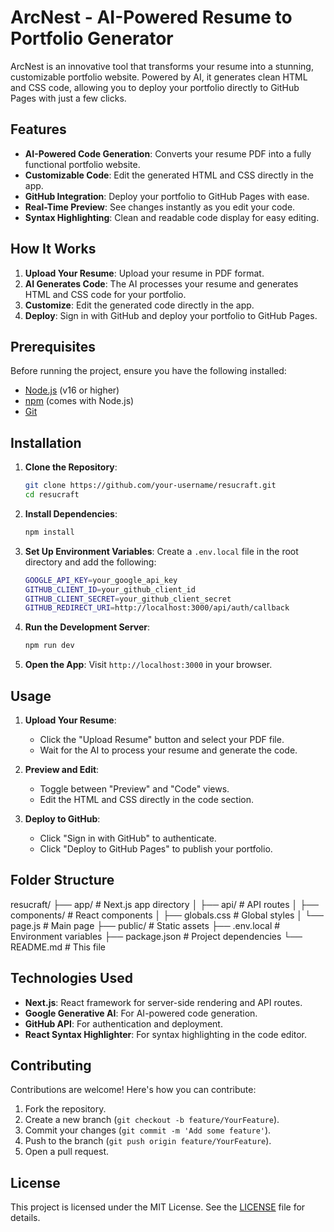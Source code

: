 # ArcNest - AI-Powered Resume to Portfolio Generator

ArcNest is an innovative tool that transforms your resume into a stunning, customizable portfolio website. Powered by AI, it generates clean HTML and CSS code, allowing you to deploy your portfolio directly to GitHub Pages with just a few clicks.

## Features

- **AI-Powered Code Generation**: Converts your resume PDF into a fully functional portfolio website.
- **Customizable Code**: Edit the generated HTML and CSS directly in the app.
- **GitHub Integration**: Deploy your portfolio to GitHub Pages with ease.
- **Real-Time Preview**: See changes instantly as you edit your code.
- **Syntax Highlighting**: Clean and readable code display for easy editing.

## How It Works

1. **Upload Your Resume**: Upload your resume in PDF format.
2. **AI Generates Code**: The AI processes your resume and generates HTML and CSS code for your portfolio.
3. **Customize**: Edit the generated code directly in the app.
4. **Deploy**: Sign in with GitHub and deploy your portfolio to GitHub Pages.

## Prerequisites

Before running the project, ensure you have the following installed:

- [Node.js](https://nodejs.org/) (v16 or higher)
- [npm](https://www.npmjs.com/) (comes with Node.js)
- [Git](https://git-scm.com/)

## Installation

1. **Clone the Repository**:
   ```bash
   git clone https://github.com/your-username/resucraft.git
   cd resucraft
   ```

2. **Install Dependencies**:
   ```bash
   npm install
   ```

3. **Set Up Environment Variables**:
   Create a `.env.local` file in the root directory and add the following:
   ```bash
   GOOGLE_API_KEY=your_google_api_key
   GITHUB_CLIENT_ID=your_github_client_id
   GITHUB_CLIENT_SECRET=your_github_client_secret
   GITHUB_REDIRECT_URI=http://localhost:3000/api/auth/callback
   ```

4. **Run the Development Server**:
   ```bash
   npm run dev
   ```

5. **Open the App**:
   Visit `http://localhost:3000` in your browser.

## Usage

1. **Upload Your Resume**:
   - Click the "Upload Resume" button and select your PDF file.
   - Wait for the AI to process your resume and generate the code.

2. **Preview and Edit**:
   - Toggle between "Preview" and "Code" views.
   - Edit the HTML and CSS directly in the code section.

3. **Deploy to GitHub**:
   - Click "Sign in with GitHub" to authenticate.
   - Click "Deploy to GitHub Pages" to publish your portfolio.

## Folder Structure

resucraft/
├── app/ # Next.js app directory
│ ├── api/ # API routes
│ ├── components/ # React components
│ ├── globals.css # Global styles
│ └── page.js # Main page
├── public/ # Static assets
├── .env.local # Environment variables
├── package.json # Project dependencies
└── README.md # This file

## Technologies Used

- **Next.js**: React framework for server-side rendering and API routes.
- **Google Generative AI**: For AI-powered code generation.
- **GitHub API**: For authentication and deployment.
- **React Syntax Highlighter**: For syntax highlighting in the code editor.

## Contributing

Contributions are welcome! Here's how you can contribute:

1. Fork the repository.
2. Create a new branch (`git checkout -b feature/YourFeature`).
3. Commit your changes (`git commit -m 'Add some feature'`).
4. Push to the branch (`git push origin feature/YourFeature`).
5. Open a pull request.

## License

This project is licensed under the MIT License. See the [LICENSE](LICENSE) file for details.

